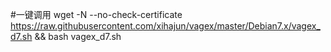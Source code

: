 #一键调用
wget -N --no-check-certificate https://raw.githubusercontent.com/xihajun/vagex/master/Debian7.x/vagex_d7.sh && bash vagex_d7.sh
